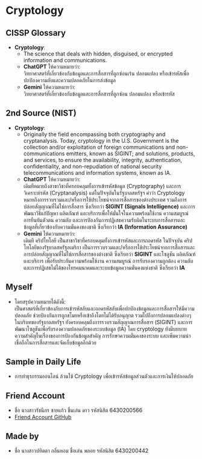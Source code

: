 # Cryptology

## CISSP Glossary
- **Cryptology**:  
  - The science that deals with hidden, disguised, or encrypted information and communications.  
  - **ChatGPT** ให้ความหมายว่า:  
    วิทยาศาสตร์ที่เกี่ยวข้องกับข้อมูลและการสื่อสารที่ถูกซ่อนเร้น ปลอมแปลง หรือเข้ารหัสเพื่อปกป้องความลับและความปลอดภัยในการส่งข้อมูล  
  - **Gemini** ให้ความหมายว่า:  
    วิทยาศาสตร์ที่เกี่ยวข้องกับข้อมูลและการสื่อสารที่ถูกซ่อน ปลอมแปลง หรือเข้ารหัส  

## 2nd Source (NIST)
- **Cryptology**:  
  - Originally the field encompassing both cryptography and cryptanalysis. Today, cryptology in the U.S. Government is the collection and/or exploitation of foreign communications and non-communications emitters, known as SIGINT; and solutions, products, and services, to ensure the availability, integrity, authentication, confidentiality, and non-repudiation of national security telecommunications and information systems, known as IA.  
  - **ChatGPT** ให้ความหมายว่า:  
    เดิมทีหมายถึงสาขาวิชาที่ครอบคลุมทั้งการเข้ารหัสข้อมูล (Cryptography) และการวิเคราะห์รหัส (Cryptanalysis) แต่ในปัจจุบันในรัฐบาลสหรัฐฯ คำว่า Cryptology หมายถึงการรวบรวมและ/หรือการใช้ประโยชน์จากการสื่อสารของต่างประเทศ รวมถึงการปล่อยสัญญาณที่ไม่ใช่การสื่อสาร ซึ่งเรียกว่า **SIGINT (Signals Intelligence)** และการพัฒนาวิธีแก้ปัญหา ผลิตภัณฑ์ และบริการเพื่อให้มั่นใจในความพร้อมใช้งาน ความสมบูรณ์ การยืนยันตัวตน ความลับ และการป้องกันการปฏิเสธความรับผิดในระบบการสื่อสารและข้อมูลที่เกี่ยวข้องกับความมั่นคงของชาติ ซึ่งเรียกว่า **IA (Information Assurance)**  
  - **Gemini** ให้ความหมายว่า:  
    เดิมที คริปโทโลยี เป็นสาขาวิชาที่ครอบคลุมทั้งการเข้ารหัสและการถอดรหัส ในปัจจุบัน คริปโทโลยีของรัฐบาลสหรัฐอเมริกา เป็นการรวบรวมและ/หรือการใช้ประโยชน์จากการสื่อสารและการปล่อยสัญญาณที่ไม่ใช่การสื่อสารของต่างชาติ ซึ่งเรียกว่า **SIGINT** และโซลูชัน ผลิตภัณฑ์ และบริการ เพื่อรับประกันความพร้อมใช้งาน ความสมบูรณ์ การรับรองความถูกต้อง ความลับ และการปฏิเสธไม่ได้ของโทรคมนาคมและระบบข้อมูลความมั่นคงแห่งชาติ ซึ่งเรียกว่า **IA**

## Myself
- โดยสรุปความหมายได้ดังนี้:  
  เป็นศาสตร์ที่เกี่ยวข้องกับการเข้ารหัสลับและถอดรหัสลับเพื่อปกป้องข้อมูลและการสื่อสารให้มีความปลอดภัย ช่วยป้องกันการถูกขโมยหรือเข้าถึงโดยไม่ได้รับอนุญาต รวมไปถึงการปลอมแปลงต่างๆ ในบริบทของรัฐบาลสหรัฐฯ ยังครอบคลุมถึงการรวบรวมสัญญาณการสื่อสาร (SIGINT) และการพัฒนาโซลูชันเพื่อรับรองความปลอดภัยของระบบข้อมูล (IA) โดย cryptology ยังมีบทบาทความสำคัญในเรื่องของการป้องกันข้อมูลสำคัญ การรักษาความมั่นคงของระบบ และเพิ่มความน่าเชื่อถือในการสื่อสารและจัดเก็บข้อมูลอีกด้วย

## Sample in Daily Life
- การทำธุรกรรมออนไลน์ ล้วนใช้ Cryptology เพื่อเข้ารหัสข้อมูลส่วนตัวและการเงินให้ปลอดภัย

## Friend Account
- ชื่อ นางสาวรัชนีกร ซายแก้ว ชื่นเล่น ดาว รหัสนิสิต 6430200566
- [Friend Account GitHub](https://6430200566.github.io/cryptology)

## Made by
- ชื่อ นางสาวปทิตตา กลิ่นหอม ชื่อเล่น พลอย รหัสนิสิต 6430200442
